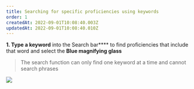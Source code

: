 ```yaml
---
title: Searching for specific proficiencies using keywords​
order: 1
createdAt: 2022-09-01T10:08:40.003Z
updatedAt: 2022-09-01T10:08:40.010Z
---
```

**1​. Type a keyword** into the Search bar**​** to find proficiencies that include that word and select the **Blue magnifying glass**

> The search function can only find one keyword at a time and cannot search phrases​

![](/img/l_self-assess-prof_1.png)